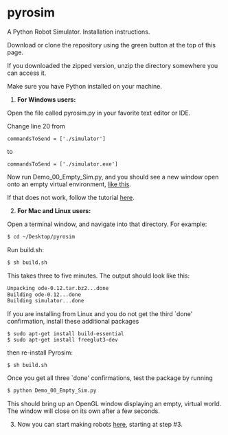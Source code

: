 # pyrosim
A Python Robot Simulator. Installation instructions.

  Download or clone the repository using the green button at the top of this page.

  If you downloaded the zipped version, unzip the directory somewhere you can access it.

  Make sure you have Python installed on your machine.

1. **For Windows users:**

  Open the file called pyrosim.py in your favorite text editor or IDE.

  Change line 20 from

  ```
  commandsToSend = ['./simulator']

  ```

  to

  ```
  commandsToSend = ['./simulator.exe']
  ```

  Now run Demo_00_Empty_Sim.py, and you should see a new window open onto
  an empty virtual environment, [like this](https://imgur.com/a/FNQpE).

  If that does not work, follow the tutorial [here](https://youtu.be/tNGrxDftclA).

2. **For Mac and Linux users:**

  Open a terminal window, and navigate into that directory. For example:

  ```bash
  $ cd ~/Desktop/pyrosim
  ```

  Run build.sh:

  ```bash
  $ sh build.sh
  ```

  This takes three to five minutes. The output should look like this:
  
  ```bash
  Unpacking ode-0.12.tar.bz2...done
  Building ode-0.12...done
  Building simulator...done
  ```

  If you are installing from Linux and you do not get the third
  `done' confirmation, install these additional packages

  ```
  $ sudo apt-get install build-essential
  $ sudo apt-get install freeglut3-dev
  ```

  then re-install Pyrosim:

  ```
  $ sh build.sh
  ```

  Once you get all three `done' confirmations, test the package by running
  ```bash
  $ python Demo_00_Empty_Sim.py 
  ```
  This should bring up an OpenGL window displaying an empty, virtual world.
  The window will close on its own after a few seconds.

3. Now you can start making robots [here](https://www.reddit.com/r/ludobots/wiki/pyrosim/simulation), starting at step #3.

